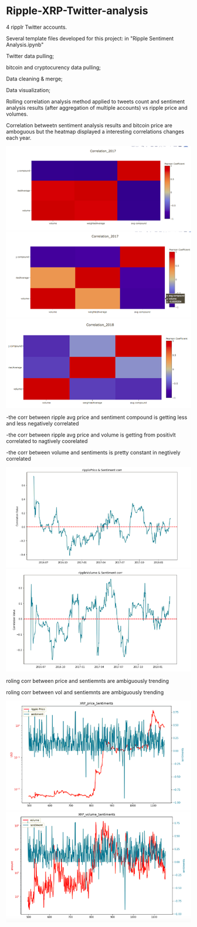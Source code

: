 # Ripple-XRP-Twitter-analysis

4 ripplr Twitter accounts.

Several template files developed for this project: in "Ripple Sentiment Analysis.ipynb"

Twitter data pulling;

bitcoin and cryptocurency data pulling;

Data cleaning & merge;

Data visualization;

Rolling correlation analysis method applied to tweets count and sentiment analysis results (after aggregation of multiple accounts) vs ripple price and volumes.

Correlation betweetn sentiment analysis results and bitcoin price are amboguous but the heatmap displayed a interesting correlations changes each year.

![alt text](https://github.com/Mikelaifu/Ripple-XRP-Twitter-analysis/blob/master/Charts/2016%20corr%20copy.png)
![alt text](https://github.com/Mikelaifu/Ripple-XRP-Twitter-analysis/blob/master/Charts/2017%20corr%20copy.png)
![alt text](https://github.com/Mikelaifu/Ripple-XRP-Twitter-analysis/blob/master/Charts/2018%20corr%20copy.png)

-the corr between ripple avg price and sentiment compound is getting less and less negatively correlated

-the corr between ripple avg price and volume is getting from positivlt correlated to nagtively coorelated

-the corr between volume and sentiments is pretty constant in negtively correlated


![alt text](https://github.com/Mikelaifu/Ripple-XRP-Twitter-analysis/blob/master/Charts/Price_Sentiment_corr%20copy.png)
![alt text](https://github.com/Mikelaifu/Ripple-XRP-Twitter-analysis/blob/master/Charts/vol_sentiment_corr%20copy.png)

roling corr between price and sentiemnts are ambiguously trending 

roling corr between vol and sentiemnts are ambiguously trending  


![alt text](https://github.com/Mikelaifu/Ripple-XRP-Twitter-analysis/blob/master/Charts/Price_sentiment%20copy.png)
![alt text](https://github.com/Mikelaifu/Ripple-XRP-Twitter-analysis/blob/master/Charts/Vol_sentiments%20copy.png)


